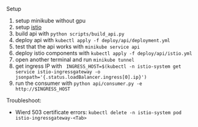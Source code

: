 Setup

1. setup minikube without gpu
1. setup [istio](https://istio.io/latest/docs/setup/getting-started/#download)
1. build api with `python scripts/build_api.py`
1. deploy api with `kubectl apply -f deploy/api/deployment.yml`
1. test that the api works with `minikube service api`
1. deploy istio components with `kubectl apply -f deploy/api/istio.yml`
1. open another terminal and run `minikube tunnel`
1. get ingress IP with ` INGRESS_HOST=$(kubectl -n istio-system get service istio-ingressgateway -o jsonpath='{.status.loadBalancer.ingress[0].ip}')`
1. run the consumer with `python api/consumer.py -e http://$INGRESS_HOST`

Troubleshoot:
- Wierd 503 certificate errors: `kubectl delete -n istio-system pod istio-ingressgateway-<Tab>`